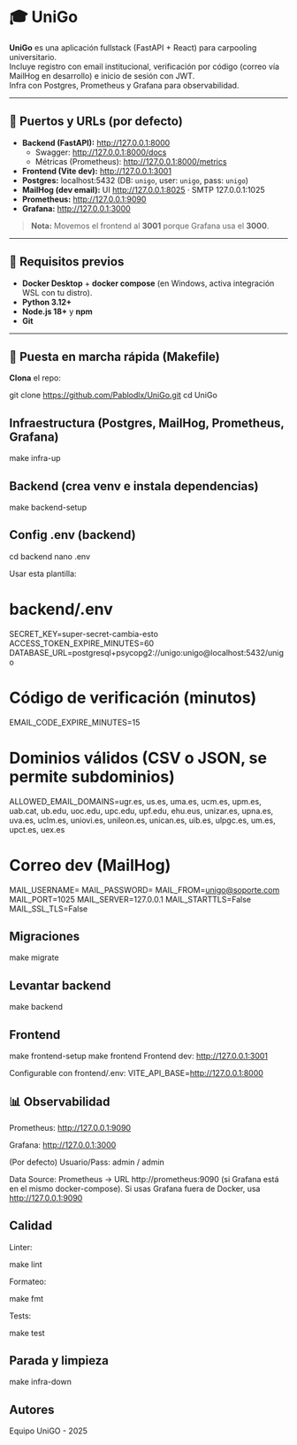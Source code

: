 

# 🎓 UniGo

**UniGo** es una aplicación fullstack (FastAPI + React) para carpooling universitario.  
Incluye registro con email institucional, verificación por código (correo vía MailHog en desarrollo) e inicio de sesión con JWT.  
Infra con Postgres, Prometheus y Grafana para observabilidad.

---

## 🔌 Puertos y URLs (por defecto)

- **Backend (FastAPI):** http://127.0.0.1:8000  
  - Swagger: http://127.0.0.1:8000/docs  
  - Métricas (Prometheus): http://127.0.0.1:8000/metrics
- **Frontend (Vite dev):** http://127.0.0.1:3001
- **Postgres:** localhost:5432  (DB: `unigo`, user: `unigo`, pass: `unigo`)
- **MailHog (dev email):** UI http://127.0.0.1:8025 · SMTP 127.0.0.1:1025
- **Prometheus:** http://127.0.0.1:9090
- **Grafana:** http://127.0.0.1:3000

> **Nota:** Movemos el frontend al **3001** porque Grafana usa el **3000**.

---

## 🧰 Requisitos previos

- **Docker Desktop** + **docker compose** (en Windows, activa integración WSL con tu distro).
- **Python 3.12+**
- **Node.js 18+** y **npm**
- **Git**

---

## 🚀 Puesta en marcha rápida (Makefile)

**Clona** el repo:


git clone https://github.com/Pablodlx/UniGo.git
cd UniGo

## Infraestructura (Postgres, MailHog, Prometheus, Grafana)

make infra-up

## Backend (crea venv e instala dependencias)

make backend-setup

## Config .env (backend)

cd backend
nano .env

Usar esta plantilla:
# backend/.env
SECRET_KEY=super-secret-cambia-esto
ACCESS_TOKEN_EXPIRE_MINUTES=60
DATABASE_URL=postgresql+psycopg2://unigo:unigo@localhost:5432/unigo

# Código de verificación (minutos)
EMAIL_CODE_EXPIRE_MINUTES=15

# Dominios válidos (CSV o JSON, se permite subdominios)
ALLOWED_EMAIL_DOMAINS=ugr.es, us.es, uma.es, ucm.es, upm.es, uab.cat, ub.edu, uoc.edu, upc.edu, upf.edu, ehu.eus, unizar.es, upna.es, uva.es, uclm.es, uniovi.es, unileon.es, unican.es, uib.es, ulpgc.es, um.es, upct.es, uex.es

# Correo dev (MailHog)
MAIL_USERNAME=
MAIL_PASSWORD=
MAIL_FROM=unigo@soporte.com
MAIL_PORT=1025
MAIL_SERVER=127.0.0.1
MAIL_STARTTLS=False
MAIL_SSL_TLS=False

## Migraciones

make migrate

## Levantar backend 

make backend

## Frontend


make frontend-setup
make frontend
Frontend dev: http://127.0.0.1:3001

Configurable con frontend/.env:
VITE_API_BASE=http://127.0.0.1:8000

## 📊 Observabilidad

Prometheus: http://127.0.0.1:9090

Grafana: http://127.0.0.1:3000

(Por defecto) Usuario/Pass: admin / admin

Data Source: Prometheus → URL http://prometheus:9090 (si Grafana está en el mismo docker-compose).
Si usas Grafana fuera de Docker, usa http://127.0.0.1:9090

## Calidad

Linter:

make lint

Formateo:

make fmt

Tests:

make test

## Parada y limpieza

make infra-down

## Autores

Equipo UniGO - 2025
